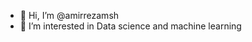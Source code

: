 - 👋 Hi, I’m @amirrezamsh
- 👀 I’m interested in Data science and machine learning


<!---
amirrezamsh/amirrezamsh is a ✨ special ✨ repository because its `README.md` (this file) appears on your GitHub profile.
You can click the Preview link to take a look at your changes.
--->
